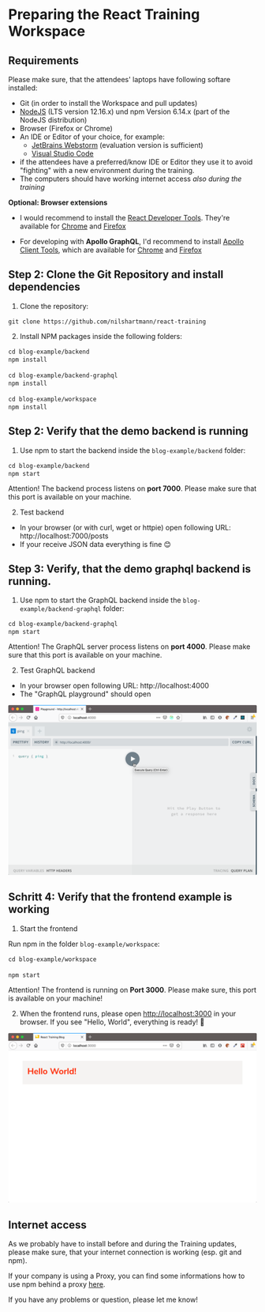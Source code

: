 # Preparing the React Training Workspace

## Requirements

Please make sure, that the attendees' laptops have following softare installed:

- Git (in order to install the Workspace and pull updates)
- [NodeJS](https://nodejs.org/en/download/) (LTS version 12.16.x) und npm Version 6.14.x (part of the NodeJS distribution)
- Browser (Firefox or Chrome)
- An IDE or Editor of your choice, for example:
  - [JetBrains Webstorm](https://www.jetbrains.com/webstorm/download/) (evaluation version is sufficient)
  - [Visual Studio Code](https://code.visualstudio.com/)
- if the attendees have a preferred/know IDE or Editor they use it to avoid "fighting" with a new environment during the training.
- The computers should have working internet access _also during the training_

**Optional: Browser extensions**

- I would recommend to install the [React Developer Tools](https://github.com/facebook/react/tree/master/packages/react-devtools). They're available for [Chrome](https://www.google.com/url?sa=t&rct=j&q=&esrc=s&source=web&cd=1&cad=rja&uact=8&ved=2ahUKEwjE14vhq-rmAhVGblAKHbgOC1sQFjAAegQICRAK&url=https%3A%2F%2Fchrome.google.com%2Fwebstore%2Fdetail%2Freact-developer-tools%2Ffmkadmapgofadopljbjfkapdkoienihi&usg=AOvVaw3YJDg7kXgeeChgKN88s0Sx) and [Firefox](https://addons.mozilla.org/de/firefox/addon/react-devtools/)

- For developing with **Apollo GraphQL**, I'd recommend to install [Apollo Client Tools](https://www.apollographql.com/docs/react/development-testing/developer-tooling/#apollo-client-devtools),
  which are available for [Chrome](https://chrome.google.com/webstore/detail/apollo-client-developer-t/jdkknkkbebbapilgoeccciglkfbmbnfm) and [Firefox](https://addons.mozilla.org/en-US/firefox/addon/apollo-developer-tools/)

## Step 2: Clone the Git Repository and install dependencies

1. Clone the repository:

```
git clone https://github.com/nilshartmann/react-training
```

2. Install NPM packages inside the following folders:

```
cd blog-example/backend
npm install

cd blog-example/backend-graphql
npm install

cd blog-example/workspace
npm install
```

## Step 2: Verify that the demo backend is running

1. Use npm to start the backend inside the `blog-example/backend` folder:

```
cd blog-example/backend
npm start
```

Attention! The backend process listens on **port 7000**. Please make sure that this port is available on your machine.

2. Test backend

- In your browser (or with curl, wget or httpie) open following URL: http://localhost:7000/posts
- If your receive JSON data everything is fine 😊

## Step 3: Verify, that the demo graphql backend is running.

1. Use npm to start the GraphQL backend inside the `blog-example/backend-graphql` folder:

```
cd blog-example/backend-graphql
npm start
```

Attention! The GraphQL server process listens on **port 4000**. Please make sure that this port is available on your machine.

2. Test GraphQL backend

- In your browser open following URL: http://localhost:4000
- The "GraphQL playground" should open

![The GraphQL Playground](./screenshot-playground.png)

## Schritt 4: Verify that the frontend example is working

1. Start the frontend

Run npm in the folder `blog-example/workspace`:

```
cd blog-example/workspace

npm start
```

Attention! The frontend is running on **Port 3000**. Please make sure, this port is available on your machine!

2. When the frontend runs, please open [http://localhost:3000](http://localhost:3000) in your browser. If you see "Hello, World", everything is ready! 🎉

![Running frontsend](./running-workspace.png)

## Internet access

As we probably have to install before and during the Training updates, please make sure, that your internet connection is working (esp. git and npm).

If your company is using a Proxy, you can find some informations how to use npm behind a proxy [here](http://wil.boayue.com/blog/2013/06/14/using-npm-behind-a-proxy/).

If you have any problems or question, please let me know!
